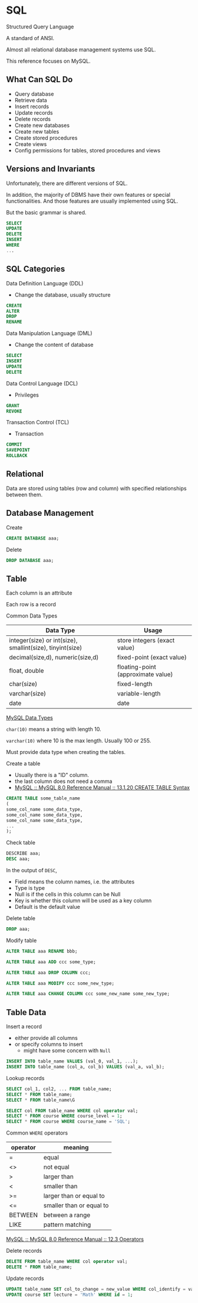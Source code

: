 # SQL

Structured Query Language

A standard of ANSI.

Almost all relational database management systems use SQL.

This reference focuses on MySQL.

## What Can SQL Do

* Query database
* Retrieve data
* Insert records
* Update records
* Delete records
* Create new databases
* Create new tables
* Create stored procedures
* Create views
* Config permissions for tables, stored procedures and views

## Versions and Invariants

Unfortunately, there are different versions of SQL.

In addition, the majority of DBMS have their own features or special functionalities.
And those features are usually implemented using SQL.

But the basic grammar is shared.

```sql
SELECT
UPDATE
DELETE
INSERT
WHERE
...
```

## SQL Categories

Data Definition Language (DDL)

* Change the database, usually structure

```sql
CREATE
ALTER
DROP
RENAME
```

Data Manipulation Language (DML)

* Change the content of database

```sql
SELECT
INSERT
UPDATE
DELETE
```

Data Control Language (DCL)

* Privileges

```sql
GRANT
REVOKE
```

Transaction Control (TCL)

* Transaction

```sql
COMMIT
SAVEPOINT
ROLLBACK
```

## Relational

Data are stored using tables (row and column) with specified relationships between them.

## Database Management

Create

```sql
CREATE DATABASE aaa;
```

Delete

```sql
DROP DATABASE aaa;
```

## Table

Each column is an attribute

Each row is a record

Common Data Types

| Data Type                                                 | Usage                              |
| --------------------------------------------------------- | ---------------------------------- |
| integer(size) or int(size), smallint(size), tinyint(size) | store integers (exact value)       |
| decimal(size,d), numeric(size,d)                          | fixed-point (exact value)          |
| float, double                                             | floating-point (approximate value) |
| char(size)                                                | fixed-length                       |
| varchar(size)                                             | variable-length                    |
| date                                                      | date                               |

[MySQL Data Types](https://dev.mysql.com/doc/refman/8.0/en/data-types.html)

`char(10)` means a string with length 10.

`varchar(10)` where 10 is the max length. Usually 100 or 255.

Must provide data type when creating the tables.

Create a table

* Usually there is a "ID" column.
* the last column does not need a comma
* [MySQL :: MySQL 8.0 Reference Manual :: 13.1.20 CREATE TABLE Syntax](https://dev.mysql.com/doc/refman/8.0/en/create-table.html)

```sql
CREATE TABLE some_table_name
(
some_col_name some_data_type,
some_col_name some_data_type,
some_col_name some_data_type,
...
);
```

Check table

```sql
DESCRIBE aaa;
DESC aaa;
```

In the output of `DESC`,

* Field means the column names, i.e. the attributes
* Type is type
* Null is if the cells in this column can be Null
* Key is whether this column will be used as a key column
* Default is the default value

Delete table

```sql
DROP aaa;
```

Modify table

```sql
ALTER TABLE aaa RENAME bbb;

ALTER TABLE aaa ADD ccc some_type;

ALTER TABLE aaa DROP COLUMN ccc;

ALTER TABLE aaa MODIFY ccc some_new_type;

ALTER TABLE aaa CHANGE COLUMN ccc some_new_name some_new_type;
```

## Table Data

Insert a record

* either provide all columns
* or specify columns to insert
  * might have some concern with `Null`

```sql
INSERT INTO table_name VALUES (val_0, val_1, ...);
INSERT INTO table_name (col_a, col_b) VALUES (val_a, val_b);
```

Lookup records

```sql
SELECT col_1, col2, ... FROM table_name;
SELECT * FROM table_name;
SELECT * FROM table_name\G

SELECT col FROM table_name WHERE col operator val;
SELECT * FROM course WHERE course_level = 1;
SELECT * FROM course WHERE course_name = 'SQL';
```

Common `WHERE` operators

| operator | meaning                  |
| -------- | ------------------------ |
| =        | equal                    |
| <>       | not equal                |
| >        | larger than              |
| <        | smaller than             |
| >=       | larger than or equal to  |
| <=       | smaller than or equal to |
| BETWEEN  | between a range          |
| LIKE     | pattern matching         |

[MySQL :: MySQL 8.0 Reference Manual :: 12.3 Operators](https://dev.mysql.com/doc/refman/8.0/en/non-typed-operators.html)

Delete records

```sql
DELETE FROM table_name WHERE col operator val;
DELETE * FROM table_name;
```

Update records

```sql
UPDATE table_name SET col_to_change = new_value WHERE col_identify = val;
UPDATE course SET lecture = 'Math' WHERE id = 1;
```
